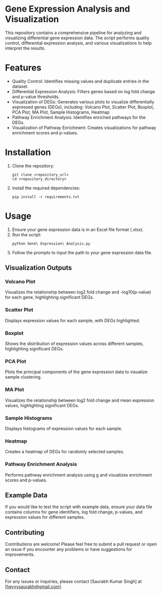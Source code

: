 ﻿# Gene Expression Analysis and Visualization
This repository contains a comprehensive pipeline for analyzing and visualizing differential gene expression data. The script performs quality control, differential expression analysis, and various visualizations to help interpret the results.

# Features
- Quality Control: Identifies missing values and duplicate entries in the dataset.
- Differential Expression Analysis: Filters genes based on log fold change and p-value thresholds.
- Visualization of DEGs: Generates various plots to visualize differentially expressed genes (DEGs), including: Volcano Plot, Scatter Plot, Boxplot, PCA Plot, MA Plot, Sample Histograms, Heatmap
- Pathway Enrichment Analysis: Identifies enriched pathways for the DEGs.
- Visualization of Pathway Enrichment: Creates visualizations for pathway enrichment scores and p-values.

# Installation

1. Clone the repository:
     ```
     git clone <repository_url>
     cd <repository_directory>

     ```
2. Install the required dependencies:
     ```
     pip install -r requirements.txt
     ```

# Usage

1. Ensure your gene expression data is in an Excel file format (.xlsx).
2. Run the script:
     ```
     python Gene\ Expression\ Analysis.py
     ```
3. Follow the prompts to input the path to your gene expression data file.


## Visualization Outputs

### Volcano Plot

Visualizes the relationship between log2 fold change and -log10(p-value) for each gene, highlighting significant DEGs.

### Scatter Plot

Displays expression values for each sample, with DEGs highlighted.

### Boxplot

Shows the distribution of expression values across different samples, highlighting significant DEGs.

### PCA Plot

Plots the principal components of the gene expression data to visualize sample clustering.

### MA Plot

Visualizes the relationship between log2 fold change and mean expression values, highlighting significant DEGs.

### Sample Histograms

Displays histograms of expression values for each sample.

### Heatmap

Creates a heatmap of DEGs for randomly selected samples.

### Pathway Enrichment Analysis

Performs pathway enrichment analysis using g and visualizes enrichment scores and p-values.

## Example Data

If you would like to test the script with example data, ensure your data file contains columns for gene identifiers, log fold change, p-values, and expression values for different samples.

## Contributing

Contributions are welcome! Please feel free to submit a pull request or open an issue if you encounter any problems or have suggestions for improvements.

## Contact

For any issues or inquiries, please contact [Saurabh Kumar Singh] at [heyyysaurabh@gmail.com].
